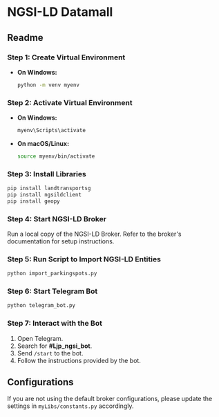 

# NGSI-LD Datamall

## Readme

### Step 1: Create Virtual Environment

- **On Windows:**
  ```bash
  python -m venv myenv
  ```

### Step 2: Activate Virtual Environment

- **On Windows:**
  ```bash
  myenv\Scripts\activate
  ```

- **On macOS/Linux:**
  ```bash
  source myenv/bin/activate
  ```

### Step 3: Install Libraries

```bash
pip install landtransportsg
pip install ngsildclient
pip install geopy
```

### Step 4: Start NGSI-LD Broker

Run a local copy of the NGSI-LD Broker. Refer to the broker's documentation for setup instructions.

### Step 5: Run Script to Import NGSI-LD Entities

```bash
python import_parkingspots.py
```

### Step 6: Start Telegram Bot

```bash
python telegram_bot.py
```

### Step 7: Interact with the Bot

1. Open Telegram.
2. Search for **#Ljp_ngsi_bot**.
3. Send `/start` to the bot.
4. Follow the instructions provided by the bot.

## Configurations

If you are not using the default broker configurations, please update the settings in `myLibs/constants.py` accordingly.


